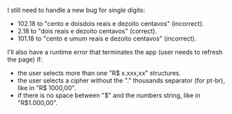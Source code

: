 I still need to handle a new bug for single digits:
- 102.18 to "cento e doisdois reais  e dezoito centavos" (incorrect).
- 2.18 to "dois reais  e dezoito centavos" (correct).
- 101.18 to "cento e umum reais  e dezoito centavos" (incorrect).

I'll also have a runtime error that terminates the app (user needs to refresh the page) if:
- the user selects more than one "R$ x.xxx,xx" structures.
- the user selects a cipher without the "." thousands separator (for pt-br), like in "R$ 1000,00".
- if there is no space between "$" and the numbers string, like in "R$1.000,00".